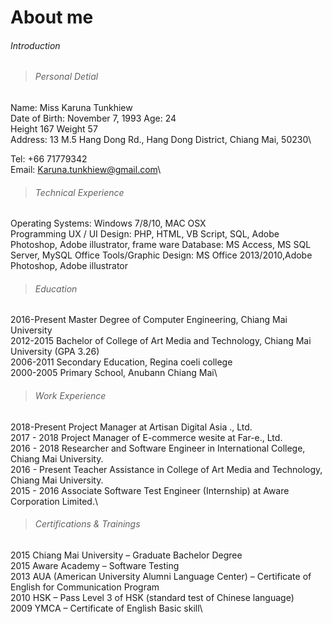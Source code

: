 # About me
###### Introduction


> ###### Personal Detial
Name: Miss Karuna Tunkhiew\
Date of Birth: November 7, 1993   Age: 24\
Height 167   Weight 57\
Address: 13 M.5 Hang Dong Rd., Hang Dong District, Chiang Mai, 50230\

Tel: +66 71779342\
Email: Karuna.tunkhiew@gmail.com\


> ###### Technical Experience
Operating Systems: Windows 7/8/10, MAC OSX\
Programming UX / UI Design: PHP, HTML, VB Script, SQL, Adobe Photoshop, Adobe illustrator, frame ware
Database: MS Access, MS SQL Server, MySQL
Office Tools/Graphic Design: MS Office 2013/2010,Adobe Photoshop, Adobe illustrator


> ###### Education
2016-Present Master Degree of Computer Engineering, Chiang Mai University\
2012-2015    Bachelor of College of Art Media and Technology, Chiang Mai University (GPA 3.26)\
2006-2011    Secondary Education, Regina coeli college\
2000-2005    Primary School, Anubann Chiang Mai\


> ###### Work Experience
2018-Present  Project Manager at Artisan Digital Asia ., Ltd.\
2017 - 2018   Project Manager of E-commerce wesite at Far-e., Ltd.\
2016 - 2018   Researcher and Software Engineer in International College, Chiang Mai University.\
2016 - Present Teacher Assistance in College of Art Media and Technology, Chiang Mai University.\
2015 - 2016   Associate Software Test Engineer (Internship) at Aware Corporation Limited.\


> ###### Certifications & Trainings
2015 Chiang Mai University – Graduate Bachelor Degree\
2015 Aware Academy – Software Testing\
2013 AUA (American University Alumni Language Center) – Certificate of English for Communication Program\
2010 HSK – Pass Level 3 of HSK (standard test of Chinese language)\
2009 YMCA – Certificate of English Basic skill\
 



